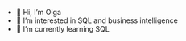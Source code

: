- 👋 Hi, I’m Olga
- 👀 I’m interested in SQL and business intelligence 
- 🌱 I’m currently learning SQL

<!---
shuolga/shuolga is a ✨ special ✨ repository because its `README.md` (this file) appears on your GitHub profile.
You can click the Preview link to take a look at your changes.
--->

